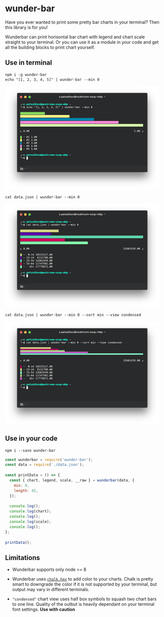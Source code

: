 # wunder-bar

Have you ever wanted to print some pretty bar charts in your terminal? Then this
library is for you!

Wunderbar can print horisontal bar chart with legend and chart scale straight to
your terminal. Or you can use it as a module in your code and get all the
building blocks to print chart yourself.

## Use in terminal

```
npm i -g wunder-bar
echo "[1, 2, 3, 4, 5]" | wunder-bar --min 0
```

![wunder-bar-simple](./wunder-bar-simple.png)

```
cat data.json | wunder-bar --min 0
```

![wunder-bar-cli](./wunder-bar-cli.png)

```
cat data.json | wunder-bar --min 0 --sort min --view condensed
```

![wunder-bar-cli-condensed](./wunder-bar-cli-condensed.png)

## Use in your code

```
npm i --save wunder-bar
```

```js
const wunderbar = require('wunder-bar');
const data = require('./data.json');

const printData = () => {
  const { chart, legend, scale, __raw } = wunderbar(data, {
    min: 0,
    length: 42,
  });

  console.log();
  console.log(chart);
  console.log();
  console.log(scale);
  console.log();
};

printData();
```

## Limitations

* Wunderbar supports only node >= 8

* Wunderbar uses [`chalk.hex`][1] to add color to your charts. Chalk is pretty
  smart to downgrade the color if it is not supported by your terminal, but
  output may vary in different terminals.

* `"condensed"` chart view uses half box symbols to squash two chart bars to one
  line. Quality of the outbut is heavily dependant on your terminal font
  settings. **Use with caution**

[1]: https://github.com/chalk/chalk#256-and-truecolor-color-support
[2]: https://github.com/davidmerfield/randomColor#options
